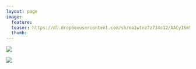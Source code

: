 ```yaml
---
layout: page
image:
  feature:
  teaser: https://dl.dropboxusercontent.com/sh/ea1wtnz7z734o12/AACyISm5ED37LMTOLz_lPnP7a/luontokuvat/syksy/DSC15056-245px.jpg
  thumb:
---
```


[![](https://dl.dropboxusercontent.com/sh/ea1wtnz7z734o12/AAD1C6txxTV-A9r1uptN0hJta/luontokuvat/syksy/DSC15093-800px.jpg)](https://dl.dropboxusercontent.com/sh/ea1wtnz7z734o12/AAAUBi53pT7RJC2oSbhQxJG3a/luontokuvat/syksy/DSC15093.jpg)

[![](https://dl.dropboxusercontent.com/sh/ea1wtnz7z734o12/AABpLDCFLzPjYbVLWwcaGrnja/luontokuvat/syksy/DSC15056-800px.jpg)](https://dl.dropboxusercontent.com/sh/ea1wtnz7z734o12/AACEw5ARDYuGgJ_1jZr84MOOa/luontokuvat/syksy/DSC15056.jpg)
